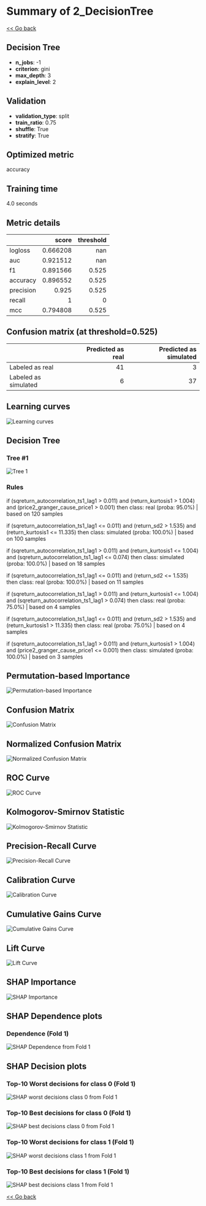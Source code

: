 # Summary of 2_DecisionTree

[<< Go back](../README.md)


## Decision Tree
- **n_jobs**: -1
- **criterion**: gini
- **max_depth**: 3
- **explain_level**: 2

## Validation
 - **validation_type**: split
 - **train_ratio**: 0.75
 - **shuffle**: True
 - **stratify**: True

## Optimized metric
accuracy

## Training time

4.0 seconds

## Metric details
|           |    score |   threshold |
|:----------|---------:|------------:|
| logloss   | 0.666208 |     nan     |
| auc       | 0.921512 |     nan     |
| f1        | 0.891566 |       0.525 |
| accuracy  | 0.896552 |       0.525 |
| precision | 0.925    |       0.525 |
| recall    | 1        |       0     |
| mcc       | 0.794808 |       0.525 |


## Confusion matrix (at threshold=0.525)
|                      |   Predicted as real |   Predicted as simulated |
|:---------------------|--------------------:|-------------------------:|
| Labeled as real      |                  41 |                        3 |
| Labeled as simulated |                   6 |                       37 |

## Learning curves
![Learning curves](learning_curves.png)

## Decision Tree 

### Tree #1
![Tree 1](learner_fold_0_tree.svg)

### Rules

if (sqreturn_autocorrelation_ts1_lag1 > 0.011) and (return_kurtosis1 > 1.004) and (price2_granger_cause_price1 > 0.001) then class: real (proba: 95.0%) | based on 120 samples

if (sqreturn_autocorrelation_ts1_lag1 <= 0.011) and (return_sd2 > 1.535) and (return_kurtosis1 <= 11.335) then class: simulated (proba: 100.0%) | based on 100 samples

if (sqreturn_autocorrelation_ts1_lag1 > 0.011) and (return_kurtosis1 <= 1.004) and (sqreturn_autocorrelation_ts1_lag1 <= 0.074) then class: simulated (proba: 100.0%) | based on 18 samples

if (sqreturn_autocorrelation_ts1_lag1 <= 0.011) and (return_sd2 <= 1.535) then class: real (proba: 100.0%) | based on 11 samples

if (sqreturn_autocorrelation_ts1_lag1 > 0.011) and (return_kurtosis1 <= 1.004) and (sqreturn_autocorrelation_ts1_lag1 > 0.074) then class: real (proba: 75.0%) | based on 4 samples

if (sqreturn_autocorrelation_ts1_lag1 <= 0.011) and (return_sd2 > 1.535) and (return_kurtosis1 > 11.335) then class: real (proba: 75.0%) | based on 4 samples

if (sqreturn_autocorrelation_ts1_lag1 > 0.011) and (return_kurtosis1 > 1.004) and (price2_granger_cause_price1 <= 0.001) then class: simulated (proba: 100.0%) | based on 3 samples





## Permutation-based Importance
![Permutation-based Importance](permutation_importance.png)
## Confusion Matrix

![Confusion Matrix](confusion_matrix.png)


## Normalized Confusion Matrix

![Normalized Confusion Matrix](confusion_matrix_normalized.png)


## ROC Curve

![ROC Curve](roc_curve.png)


## Kolmogorov-Smirnov Statistic

![Kolmogorov-Smirnov Statistic](ks_statistic.png)


## Precision-Recall Curve

![Precision-Recall Curve](precision_recall_curve.png)


## Calibration Curve

![Calibration Curve](calibration_curve_curve.png)


## Cumulative Gains Curve

![Cumulative Gains Curve](cumulative_gains_curve.png)


## Lift Curve

![Lift Curve](lift_curve.png)



## SHAP Importance
![SHAP Importance](shap_importance.png)

## SHAP Dependence plots

### Dependence (Fold 1)
![SHAP Dependence from Fold 1](learner_fold_0_shap_dependence.png)

## SHAP Decision plots

### Top-10 Worst decisions for class 0 (Fold 1)
![SHAP worst decisions class 0 from Fold 1](learner_fold_0_shap_class_0_worst_decisions.png)
### Top-10 Best decisions for class 0 (Fold 1)
![SHAP best decisions class 0 from Fold 1](learner_fold_0_shap_class_0_best_decisions.png)
### Top-10 Worst decisions for class 1 (Fold 1)
![SHAP worst decisions class 1 from Fold 1](learner_fold_0_shap_class_1_worst_decisions.png)
### Top-10 Best decisions for class 1 (Fold 1)
![SHAP best decisions class 1 from Fold 1](learner_fold_0_shap_class_1_best_decisions.png)

[<< Go back](../README.md)

